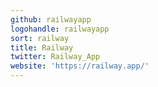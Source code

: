 ```yaml
---
github: railwayapp
logohandle: railwayapp
sort: railway
title: Railway
twitter: Railway_App
website: 'https://railway.app/'
---
```

